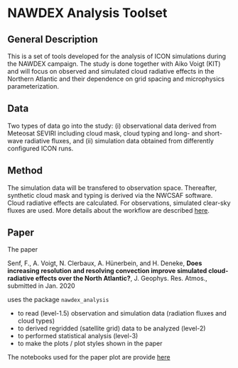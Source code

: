 # NAWDEX Analysis Toolset
## General Description
This is a set of tools developed for the analysis of ICON simulations during the NAWDEX campaign. The study is done together with Aiko Voigt (KIT) and will focus on observed and simulated cloud radiative effects in the Northern Atlantic and their dependence on grid spacing and microphysics parameterization.

## Data 
Two types of data go into the study: (i) observational data derived from Meteosat SEVIRI including cloud mask, cloud typing and long- and short-wave radiative fluxes, and (ii) simulation data obtained from differently configured ICON runs.

## Method
The simulation data will be transfered to observation space. Thereafter, synthetic cloud mask and typing is derived via the NWCSAF software. Cloud radiative effects are calculated. For observations, simulated clear-sky fluxes are used. More details about the workflow are described [here](docs/Workflow.md).

## Paper
The paper 

Senf, F., A. Voigt, N. Clerbaux, A. Hünerbein, and H. Deneke, **Does increasing resolution and resolving convection improve simulated cloud-radiative effects over the North Atlantic?**, J. Geophys. Res. Atmos., submitted in Jan. 2020

uses the package `nawdex_analysis` 

* to read (level-1.5) observation and simulation data (radiation fluxes and cloud types)
* to derived regridded (satellite grid) data to be analyzed (level-2)
* to performed statistical analysis (level-3)
* to make the plots / plot styles shown in the paper

The notebooks used for the paper plot are provide [here](https://github.com/fsenf/nbook.2018-11_CRE-Nawdex-Aiko)
